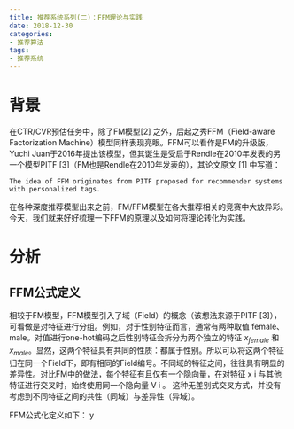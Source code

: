 ```yaml
---
title: 推荐系统系列(二)：FFM理论与实践
date: 2018-12-30
categories:
- 推荐算法
tags:
- 推荐系统
---
```


# 背景

在CTR/CVR预估任务中，除了FM模型[2] 之外，后起之秀FFM（Field-aware Factorization Machine）模型同样表现亮眼。FFM可以看作是FM的升级版，Yuchi Juan于2016年提出该模型，但其诞生是受启于Rendle在2010年发表的另一个模型PITF [3]（FM也是Rendle在2010年发表的），其论文原文 [1] 中写道：

<!--more-->

```
The idea of FFM originates from PITF proposed for recommender systems with personalized tags.
```

在各种深度推荐模型出来之前，FM/FFM模型在各大推荐相关的竞赛中大放异彩。今天，我们就来好好梳理一下FFM的原理以及如何将理论转化为实践。

# 分析

## FFM公式定义

相较于FM模型，FFM模型引入了域（Field）的概念（该想法来源于PITF [3]），可看做是对特征进行分组。例如，对于性别特征而言，通常有两种取值 female、male。对值进行one-hot编码之后性别特征会拆分为两个独立的特征 $x_{female}$ 和 $x_{male}$。显然，这两个特征具有共同的性质：都属于性别。所以可以将这两个特征归在同一个Field下，即有相同的Field编号。不同域的特征之间，往往具有明显的差异性。对比FM中的做法，每个特征有且仅有一个隐向量，在对特征 
x
i
 与其他特征进行交叉时，始终使用同一个隐向量 
V
i
 。 这种无差别式交叉方式，并没有考虑到不同特征之间的共性（同域）与差异性（异域）。

FFM公式化定义如下：
y

